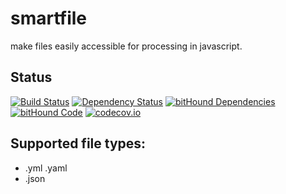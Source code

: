 # smartfile
make files easily accessible for processing in javascript.

## Status
[![Build Status](https://travis-ci.org/pushrocks/smartfile.svg?branch=master)](https://travis-ci.org/pushrocks/smartfile)
[![Dependency Status](https://david-dm.org/pushrocks/smartfile.svg)](https://david-dm.org/pushrocks/smartfile)
[![bitHound Dependencies](https://www.bithound.io/github/pushrocks/smartfile/badges/dependencies.svg)](https://www.bithound.io/github/pushrocks/smartfile/master/dependencies/npm)
[![bitHound Code](https://www.bithound.io/github/pushrocks/smartfile/badges/code.svg)](https://www.bithound.io/github/pushrocks/smartfile)
[![codecov.io](https://codecov.io/github/pushrocks/smartfile/coverage.svg?branch=master)](https://codecov.io/github/pushrocks/smartfile?branch=master)

## Supported file types:
* .yml .yaml
* .json

